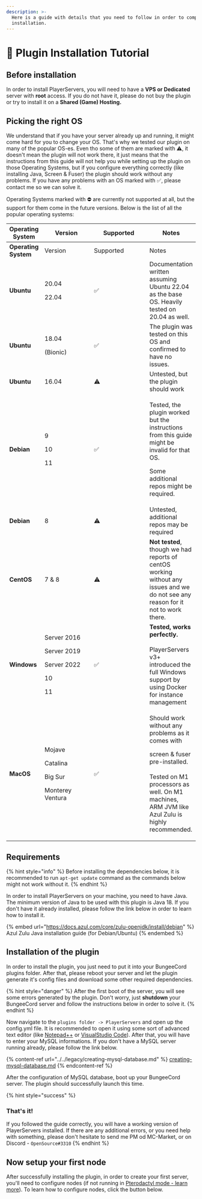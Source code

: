 ```yaml
---
description: >-
  Here is a guide with details that you need to follow in order to complete the
  installation.
---
```


# 🚀 Plugin Installation Tutorial

## Before installation

In order to install PlayerServers, you will need to have a **VPS or Dedicated** server with **root** access. If you do not have it, please do not buy the plugin or try to install it on a **Shared (Game) Hosting.**

## Picking the right OS

We understand that if you have your server already up and running, it might come hard for you to change your OS. That's why we tested our plugin on many of the popular OS-es. Even tho some of them are marked with ⚠️, it doesn't mean the plugin will not work there, it just means that the instructions from this guide will not help you while setting up the plugin on those Operating Systems, but if you configure everything correctly (like installing Java, Screen & Fuser) the plugin should work without any problems. If you have any problems with an OS marked with ✅, please contact me so we can solve it.

Operating Systems marked with ⛔️ are currently not supported at all, but the support for them come in the future versions. Below is the list of all the popular operating systems:

<table data-header-hidden><thead><tr><th>Operating System</th><th width="157">Version</th><th width="178">Supported</th><th>Notes</th></tr></thead><tbody><tr><td><strong>Operating System</strong></td><td>Version</td><td>Supported</td><td>Notes</td></tr><tr><td><strong>Ubuntu</strong></td><td><p>20.04</p><p>22.04</p></td><td>✅</td><td>Documentation written assuming Ubuntu 22.04<br>as the base OS. Heavily tested on 20.04 as well.</td></tr><tr><td><strong>Ubuntu</strong></td><td><p>18.04</p><p>(Bionic)</p></td><td>✅</td><td>The plugin was tested on this OS and confirmed to have no issues.</td></tr><tr><td><strong>Ubuntu</strong></td><td>16.04</td><td>⚠️</td><td>Untested, but the plugin should work</td></tr><tr><td><strong>Debian</strong></td><td><p>9</p><p>10</p><p>11</p></td><td>✅</td><td><p>Tested, the plugin worked but the instructions from this guide might be invalid for that OS.</p><p></p><p>Some additional repos might be required.</p></td></tr><tr><td><strong>Debian</strong></td><td>8</td><td>⚠️</td><td>Untested, additional repos may be required</td></tr><tr><td><strong>CentOS</strong></td><td>7 &#x26; 8</td><td>⚠️</td><td><strong>Not tested</strong>, though we had reports of centOS working without any issues and we do not see any reason for it not to work there.</td></tr><tr><td><strong>Windows</strong></td><td><p>Server 2016</p><p>Server 2019</p><p>Server 2022</p><p>10</p><p>11</p></td><td>✅</td><td><strong>Tested, works perfectly.</strong><br><br>PlayerServers v3+ introduced the full Windows support by using Docker for instance management</td></tr><tr><td><strong>MacOS</strong></td><td><p>Mojave</p><p>Catalina</p><p>Big Sur</p><p>Monterey<br>Ventura</p></td><td>✅</td><td><p>Should work without any problems as it comes with</p><p>screen &#x26; fuser pre-installed. <br><br>Tested on M1 processors as well. On M1 machines, ARM JVM like Azul Zulu is highly recommended.</p></td></tr></tbody></table>

## Requirements

{% hint style="info" %}
Before installing the dependencies below, it is recommended to run `apt-get update` command as the commands below might not work without it.
{% endhint %}

In order to install PlayerServers on your machine, you need to have Java. The minimum version of Java to be used with this plugin is Java 18. If you don't have it already installed, please follow the link below in order to learn how to install it.

{% embed url="https://docs.azul.com/core/zulu-openjdk/install/debian" %}
Azul Zulu Java installation guide (for Debian/Ubuntu)
{% endembed %}

## Installation of the plugin

In order to install the plugin, you just need to put it into your BungeeCord plugins folder. After that, please reboot your server and let the plugin generate it's config files and download some other required dependencies.

{% hint style="danger" %}
After the first boot of the server, you will see some errors generated by the plugin. Don't worry, just **shutdown** your BungeeCord server and follow the instructions below in order to solve it.
{% endhint %}

Now navigate to the `plugins folder -> PlayerServers` and open up the config.yml file. It is recommended to open it using some sort of advanced text editor (like [Notepad++](https://notepad-plus-plus.org) or [VisualStudio Code](https://code.visualstudio.com)). After that, you will have to enter your MySQL informations. If you don't have a MySQL server running already, please follow the link below.

{% content-ref url="../../legacy/creating-mysql-database.md" %}
[creating-mysql-database.md](../../legacy/creating-mysql-database.md)
{% endcontent-ref %}

After the configuration of MySQL database, boot up your BungeeCord server. The plugin should successfully launch this time.

{% hint style="success" %}
### That's it!

If you followed the guide correctly, you will have a working version of PlayerServers installed. If there are any additional errors, or you need help with something, please don't hesitate to send me PM od MC-Market, or on Discord - `OpenSource#3310`
{% endhint %}

## Now setup your first node

After successfully installing the plugin, in order to create your first server, you'll need to configure nodes (if not running in [Pterodactyl mode - learn more](pterodactyl-configuration.md)). To learn how to configure nodes, click the button below.
